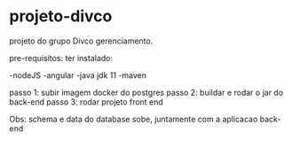 # projeto-divco
projeto do grupo Divco gerenciamento.

pre-requisitos: 
ter instalado:

-nodeJS
-angular
-java jdk 11
-maven

passo 1:  subir imagem docker do postgres
passo 2: buildar e rodar o jar do back-end
passo 3: rodar projeto front end

Obs: schema e data do database sobe, juntamente com a aplicacao back-end
